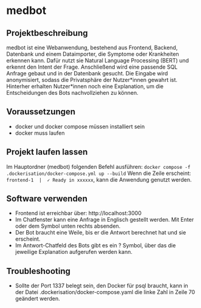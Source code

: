 # medbot

## Projektbeschreibung
medbot ist eine Webanwendung, bestehend aus Frontend, Backend, Datenbank und einem Dataimporter, die Symptome oder 
Krankheiten erkennen kann. Dafür nutzt sie Natural Language Processing (BERT) und erkennt den Intent der Frage. 
Anschließend wird eine passende SQL Anfrage gebaut und in der Datenbank gesucht. Die Eingabe wird anonymisiert, sodass
die Privatsphäre der Nutzer\*innen gewahrt ist. Hinterher erhalten Nutzer\*innen noch eine Explanation, um die Entscheidungen
des Bots nachvollziehen zu können.

## Voraussetzungen
- docker und docker compose müssen installiert sein
- docker muss laufen

## Projekt laufen lassen
Im Hauptordner (medbot) folgenden Befehl ausführen:
`docker compose -f .dockerisation/docker-compose.yml up --build`
Wenn die Zeile erscheint: `frontend-1  |  ✓ Ready in xxxxxx`, kann die Anwendung genutzt werden.

## Software verwenden
- Frontend ist erreichbar über: http://localhost:3000
- Im Chatfenster kann eine Anfrage in Englisch gestellt werden. Mit Enter oder dem Symbol unten rechts absenden.
- Der Bot braucht eine Weile, bis er die Antwort berechnet hat und sie erscheint.
- Im Antwort-Chatfeld des Bots gibt es ein ? Symbol, über das die jeweilige Explanation aufgerufen werden kann.

## Troubleshooting
- Sollte der Port 1337 belegt sein, den Docker für psql braucht, kann in der Datei .dockerisation/docker-compose.yaml die linke Zahl in Zeile 70 geändert werden.
